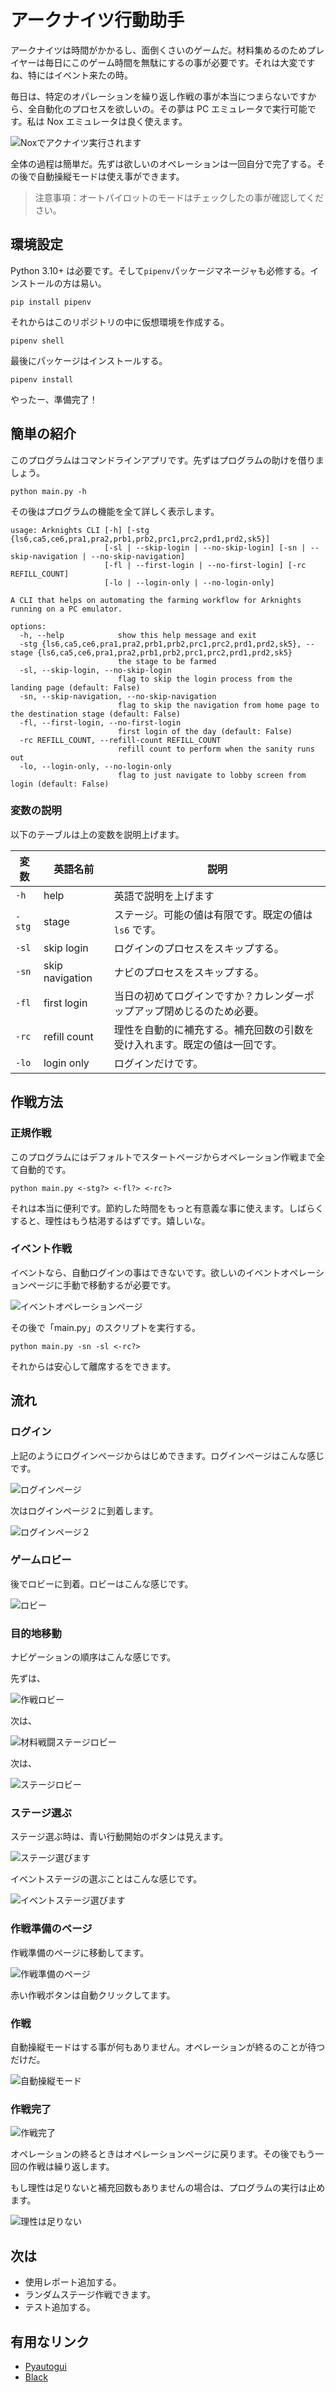 # アークナイツ行動助手

アークナイツは時間がかかるし、面倒くさいのゲームだ。材料集めるのためプレイヤーは毎日にこのゲーム時間を無駄にするの事が必要です。それは大変ですね、特にはイベント来たの時。

毎日は、特定のオパレーションを繰り返し作戦の事が本当につまらないですから、全自動化のプロセスを欲しいの。その夢は PC エミュレータで実行可能です。私は Nox エミュレータは良く使えます。

![Noxでアクナイツ実行されます](images/arkn_event.png)

全体の過程は簡単だ。先ずは欲しいのオペレーションは一回自分で完了する。その後で自動操縦モードは使え事ができます。

> 注意事項：オートパイロットのモードはチェックしたの事が確認してください。

## 環境設定

Python 3.10+ は必要です。そして`pipenv`パッケージマネージャも必修する。インストールの方は易い。

```
pip install pipenv
```

それからはこのリポジトリの中に仮想環境を作成する。

```
pipenv shell
```

最後にパッケージはインストールする。

```
pipenv install
```

やったー、準備完了！

## 簡単の紹介

このプログラムはコマンドラインアプリです。先ずはプログラムの助けを借りましょう。

```
python main.py -h
```

その後はプログラムの機能を全て詳しく表示します。

```
usage: Arknights CLI [-h] [-stg {ls6,ca5,ce6,pra1,pra2,prb1,prb2,prc1,prc2,prd1,prd2,sk5}]
                     [-sl | --skip-login | --no-skip-login] [-sn | --skip-navigation | --no-skip-navigation]
                     [-fl | --first-login | --no-first-login] [-rc REFILL_COUNT]
                     [-lo | --login-only | --no-login-only]

A CLI that helps on automating the farming workflow for Arknights running on a PC emulator.

options:
  -h, --help            show this help message and exit
  -stg {ls6,ca5,ce6,pra1,pra2,prb1,prb2,prc1,prc2,prd1,prd2,sk5}, --stage {ls6,ca5,ce6,pra1,pra2,prb1,prb2,prc1,prc2,prd1,prd2,sk5}
                        the stage to be farmed
  -sl, --skip-login, --no-skip-login
                        flag to skip the login process from the landing page (default: False)
  -sn, --skip-navigation, --no-skip-navigation
                        flag to skip the navigation from home page to the destination stage (default: False)
  -fl, --first-login, --no-first-login
                        first login of the day (default: False)
  -rc REFILL_COUNT, --refill-count REFILL_COUNT
                        refill count to perform when the sanity runs out
  -lo, --login-only, --no-login-only
                        flag to just navigate to lobby screen from login (default: False)
```

### 変数の説明

以下のテーブルは上の変数を説明上げます。

| 変数   | 英語名前        | 説明                                                                       |
| ------ | --------------- | -------------------------------------------------------------------------- |
| `-h`   | help            | 英語で説明を上げます                                                       |
| `-stg` | stage           | ステージ。可能の値は有限です。既定の値は `ls6` です。                      |
| `-sl`  | skip login      | ログインのプロセスをスキップする。                                         |
| `-sn`  | skip navigation | ナビのプロセスをスキップする。                                             |
| `-fl`  | first login     | 当日の初めてログインですか？カレンダーポップアップ閉めじるのため必要。     |
| `-rc`  | refill count    | 理性を自動的に補充する。補充回数の引数を受け入れます。既定の値は一回です。 |
| `-lo`  | login only      | ログインだけです。                                                         |

## 作戦方法

### 正規作戦

このプログラムにはデフォルトでスタートページからオペレーション作戦まで全て自動的です。

```
python main.py <-stg?> <-fl?> <-rc?>
```

それは本当に便利です。節約した時間をもっと有意義な事に使えます。しばらくすると、理性はもう枯渇するはずです。嬉しいな。

### イベント作戦

イベントなら、自動ログインの事はできないです。欲しいのイベントオペレーションページに手動で移動するが必要です。

![イベントオペレーションページ](images/arkn_level_selection.png)

その後で「main.py」のスクリプトを実行する。

```
python main.py -sn -sl <-rc?>
```

それからは安心して離席するをできます。

## 流れ

### ログイン

上記のようにログインページからはじめできます。ログインページはこんな感じです。

![ログインページ](images/arkn_landing_page.png)

次はログインページ２に到着します。

![ログインページ２](images/arkn_landing_page_2.png)

### ゲームロビー

後でロビーに到着。ロビーはこんな感じです。

![ロビー](images/arkn_homepage.png)

### 目的地移動

ナビゲーションの順序はこんな感じです。

先ずは、

![作戦ロビー](images/arkn_first_page_from_home.png)

次は、

![材料戦闘ステージロビー](images/arkn_farm_item_page.png)

次は、

![ステージロビー](images/arkn_stage_lobby_screen.png)

### ステージ選ぶ

ステージ選ぶ時は、青い行動開始のボタンは見えます。

![ステージ選びます](images/arkn_selected_stage.png)

イベントステージの選ぶことはこんな感じです。

![イベントステージ選びます](images/arkn_level_selection.png)

### 作戦準備のページ

作戦準備のページに移動してます。

![作戦準備のページ](images/arkn_ready_page.png)

赤い作戦ボタンは自動クリックしてます。

### 作戦

自動操縦モードはする事が何もありません。オペレーションが終るのことが待つだけだ。

![自動操縦モード](images/arkn_autopilot.png)

### 作戦完了

![作戦完了](images/arkn_stage_completed_page.png)

オペレーションの終るときはオペレーションページに戻ります。その後でもう一回の作戦は繰り返します。

もし理性は足りないと補充回数もありませんの場合は、プログラムの実行は止めます。

![理性は足りない](images/arkn_not_enuf_sanity_page.png)

## 次は

- 使用レポート追加する。
- ランダムステージ作戦できます。
- テスト追加する。

## 有用なリンク

- [Pyautogui](https://pyautogui.readthedocs.io/en/latest/)
- [Black](https://black.readthedocs.io/en/stable/index.html)
